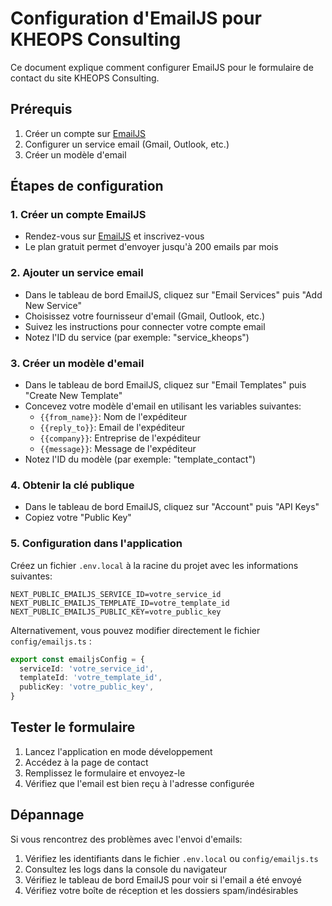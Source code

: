 # Configuration d'EmailJS pour KHEOPS Consulting

Ce document explique comment configurer EmailJS pour le formulaire de contact du site KHEOPS Consulting.

## Prérequis

1. Créer un compte sur [EmailJS](https://www.emailjs.com/)
2. Configurer un service email (Gmail, Outlook, etc.)
3. Créer un modèle d'email

## Étapes de configuration

### 1. Créer un compte EmailJS

- Rendez-vous sur [EmailJS](https://www.emailjs.com/) et inscrivez-vous
- Le plan gratuit permet d'envoyer jusqu'à 200 emails par mois

### 2. Ajouter un service email

- Dans le tableau de bord EmailJS, cliquez sur "Email Services" puis "Add New Service"
- Choisissez votre fournisseur d'email (Gmail, Outlook, etc.)
- Suivez les instructions pour connecter votre compte email
- Notez l'ID du service (par exemple: "service_kheops")

### 3. Créer un modèle d'email

- Dans le tableau de bord EmailJS, cliquez sur "Email Templates" puis "Create New Template"
- Concevez votre modèle d'email en utilisant les variables suivantes:
  - `{{from_name}}`: Nom de l'expéditeur
  - `{{reply_to}}`: Email de l'expéditeur
  - `{{company}}`: Entreprise de l'expéditeur
  - `{{message}}`: Message de l'expéditeur
- Notez l'ID du modèle (par exemple: "template_contact")

### 4. Obtenir la clé publique

- Dans le tableau de bord EmailJS, cliquez sur "Account" puis "API Keys"
- Copiez votre "Public Key"

### 5. Configuration dans l'application

Créez un fichier `.env.local` à la racine du projet avec les informations suivantes:

```
NEXT_PUBLIC_EMAILJS_SERVICE_ID=votre_service_id
NEXT_PUBLIC_EMAILJS_TEMPLATE_ID=votre_template_id
NEXT_PUBLIC_EMAILJS_PUBLIC_KEY=votre_public_key
```

Alternativement, vous pouvez modifier directement le fichier `config/emailjs.ts` :

```typescript
export const emailjsConfig = {
  serviceId: 'votre_service_id',
  templateId: 'votre_template_id',
  publicKey: 'votre_public_key',
}
```

## Tester le formulaire

1. Lancez l'application en mode développement
2. Accédez à la page de contact
3. Remplissez le formulaire et envoyez-le
4. Vérifiez que l'email est bien reçu à l'adresse configurée

## Dépannage

Si vous rencontrez des problèmes avec l'envoi d'emails:

1. Vérifiez les identifiants dans le fichier `.env.local` ou `config/emailjs.ts`
2. Consultez les logs dans la console du navigateur
3. Vérifiez le tableau de bord EmailJS pour voir si l'email a été envoyé
4. Vérifiez votre boîte de réception et les dossiers spam/indésirables 